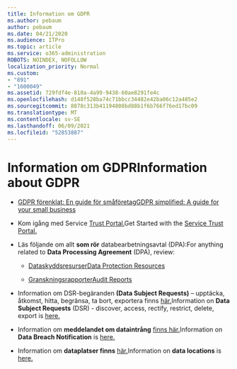 ```yaml
---
title: Information om GDPR
ms.author: pebaum
author: pebaum
ms.date: 04/21/2020
ms.audience: ITPro
ms.topic: article
ms.service: o365-administration
ROBOTS: NOINDEX, NOFOLLOW
localization_priority: Normal
ms.custom:
- "891"
- "1600049"
ms.assetid: 729fdf4e-810a-4a99-9438-60ae8291fe4c
ms.openlocfilehash: d148f528ba74c71bbcc34482e42ba06c12a485e2
ms.sourcegitcommit: 8878c313b41194808bd88b1f6b766f76ed17bc09
ms.translationtype: MT
ms.contentlocale: sv-SE
ms.lasthandoff: 06/09/2021
ms.locfileid: "52853887"
---
```

# <a name="information-about-gdpr"></a><span data-ttu-id="1517c-102">Information om GDPR</span><span class="sxs-lookup"><span data-stu-id="1517c-102">Information about GDPR</span></span>

- [<span data-ttu-id="1517c-103">GDPR förenklat: En guide för småföretag</span><span class="sxs-lookup"><span data-stu-id="1517c-103">GDPR simplified: A guide for your small business</span></span>](/microsoft-365/admin/security-and-compliance/gdpr-compliance)

- <span data-ttu-id="1517c-104">Kom igång med Service [Trust Portal.](https://servicetrust.microsoft.com/ViewPage/GDPRGetStarted)</span><span class="sxs-lookup"><span data-stu-id="1517c-104">Get Started with the [Service Trust Portal.](https://servicetrust.microsoft.com/ViewPage/GDPRGetStarted)</span></span>

- <span data-ttu-id="1517c-105">Läs följande om allt **som rör** databearbetningsavtal (DPA):</span><span class="sxs-lookup"><span data-stu-id="1517c-105">For anything related to **Data Processing Agreement** (DPA), review:</span></span>

  - [<span data-ttu-id="1517c-106">Dataskyddsresurser</span><span class="sxs-lookup"><span data-stu-id="1517c-106">Data Protection Resources</span></span>](https://servicetrust.microsoft.com/ViewPage/TrustDocuments)

  - [<span data-ttu-id="1517c-107">Granskningsrapporter</span><span class="sxs-lookup"><span data-stu-id="1517c-107">Audit Reports</span></span>](https://servicetrust.microsoft.com/ViewPage/MSComplianceGuide)

- <span data-ttu-id="1517c-108">Information om DSR-begäranden **(Data Subject Requests)** – upptäcka, åtkomst, hitta, begränsa, ta bort, exportera finns [här.](/microsoft-365/compliance/gdpr-dsr-office365)</span><span class="sxs-lookup"><span data-stu-id="1517c-108">Information on **Data Subject Requests** (DSR) - discover, access, rectify, restrict, delete, export is [here.](/microsoft-365/compliance/gdpr-dsr-office365)</span></span>

- <span data-ttu-id="1517c-109">Information om **meddelandet om dataintrång** [finns här.](https://servicetrust.microsoft.com/ViewPage/GDPRBreach)</span><span class="sxs-lookup"><span data-stu-id="1517c-109">Information on **Data Breach Notification** is [here.](https://servicetrust.microsoft.com/ViewPage/GDPRBreach)</span></span>

- <span data-ttu-id="1517c-110">Information om **dataplatser finns** [här.](https://products.office.com/where-is-your-data-located?ms.officeurl=datamaps&amp;geo=All#All)</span><span class="sxs-lookup"><span data-stu-id="1517c-110">Information on **data locations** is [here.](https://products.office.com/where-is-your-data-located?ms.officeurl=datamaps&amp;geo=All#All)</span></span>
